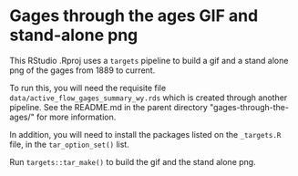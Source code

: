 # Gages through the ages GIF and stand-alone png

This RStudio .Rproj uses a `targets` pipeline to build a gif and a stand alone png of the gages from 1889 to current. 

To run this, you will need the requisite file `data/active_flow_gages_summary_wy.rds` which is created through another pipeline. See the README.md in the parent directory "gages-through-the-ages/" for more information.

In addition, you will need to install the packages listed on the `_targets.R` file, in the `tar_option_set()` list.

Run `targets::tar_make()` to build the gif and the stand alone png.